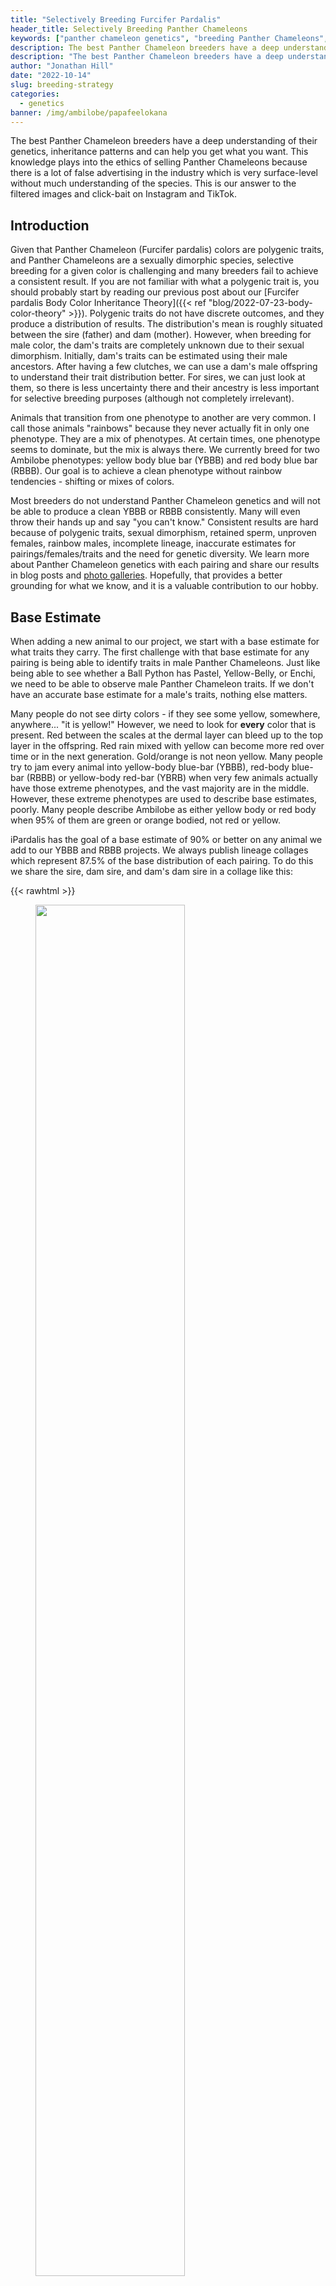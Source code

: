 ```yaml
---
title: "Selectively Breeding Furcifer Pardalis"
header_title: Selectively Breeding Panther Chameleons
keywords: ["panther chameleon genetics", "breeding Panther Chameleons", "panther chameleon breeder", "panther chameleon breeding", "breeding panther chameleons for profit", "panther chameleon breeder near me", "panther chameleon breeding season", "panther chameleon colors", "ambilobe panther chameleon colors", "colorful panther chameleon", "do panther chameleons change color", "female panther chameleon colors", "panther chameleon color morphs", "panther chameleon locales", "different panther chameleon locales"]
description: The best Panther Chameleon breeders have a deep understanding of their genetics, inheritance patterns and can help you get what you want. This knowledge plays into the ethics of selling Panther Chameleons because there is a lot of false advertising in the industry which is very surface-level without much understanding of the species.
description: "The best Panther Chameleon breeders have a deep understanding of their genetics, inheritance patterns and can help you get what you want. This knowledge plays into the ethics of selling Panther Chameleons because there is a lot of false advertising in the industry which is very surface-level without much understanding of the species. This is our answer to the filtered images and click-bait on Instagram and TikTok."
author: "Jonathan Hill"
date: "2022-10-14"
slug: breeding-strategy
categories: 
  - genetics
banner: /img/ambilobe/papafeelokana
---
```


The best Panther Chameleon breeders have a deep understanding of their genetics, inheritance patterns and can help you get what you want. This knowledge plays into the ethics of selling Panther Chameleons because there is a lot of false advertising in the industry which is very surface-level without much understanding of the species. This is our answer to the filtered images and click-bait on Instagram and TikTok.

## Introduction

Given that Panther Chameleon (Furcifer pardalis) colors are polygenic traits, and Panther Chameleons are a sexually dimorphic species, selective breeding for a given color is challenging and many breeders fail to achieve a consistent result. If you are not familiar with what a polygenic trait is, you should probably start by reading our previous post about our [Furcifer pardalis Body Color Inheritance Theory]({{< ref "blog/2022-07-23-body-color-theory" >}}). Polygenic traits do not have discrete outcomes, and they produce a distribution of results. The distribution's mean is roughly situated between the sire (father) and dam (mother). However, when breeding for male color, the dam's traits are completely unknown due to their sexual dimorphism. Initially, dam's traits can be estimated using their male ancestors. After having a few clutches, we can use a dam's male offspring to understand their trait distribution better. For sires, we can just look at them, so there is less uncertainty there and their ancestry is less important for selective breeding purposes (although not completely irrelevant).

Animals that transition from one phenotype to another are very common. I call those animals "rainbows" because they never actually fit in only one phenotype. They are a mix of phenotypes. At certain times, one phenotype seems to dominate, but the mix is always there. We currently breed for two Ambilobe phenotypes: yellow body blue bar (YBBB) and red body blue bar (RBBB). Our goal is to achieve a clean phenotype without rainbow tendencies - shifting or mixes of colors.

Most breeders do not understand Panther Chameleon genetics and will not be able to produce a clean YBBB or RBBB consistently. Many will even throw their hands up and say "you can't know." Consistent results are hard because of polygenic traits, sexual dimorphism, retained sperm, unproven females, rainbow males, incomplete lineage, inaccurate estimates for pairings/females/traits and the need for genetic diversity. We learn more about Panther Chameleon genetics with each pairing and share our results in blog posts and [photo galleries](https://ipardalis.com/categories/past-clutches/). Hopefully, that provides a better grounding for what we know, and it is a valuable contribution to our hobby. 

## Base Estimate

When adding a new animal to our project, we start with a base estimate for what traits they carry. The first challenge with that base estimate for any pairing is being able to identify traits in male Panther Chameleons. Just like being able to see whether a Ball Python has Pastel, Yellow-Belly, or Enchi, we need to be able to observe male Panther Chameleon traits. If we don't have an accurate base estimate for a male's traits, nothing else matters.

Many people do not see dirty colors - if they see some yellow, somewhere, anywhere... "it is yellow!" However, we need to look for **every** color that is present. Red between the scales at the dermal layer can bleed up to the top layer in the offspring. Red rain mixed with yellow can become more red over time or in the next generation. Gold/orange is not neon yellow. Many people try to jam every animal into yellow-body blue-bar (YBBB), red-body blue-bar (RBBB) or yellow-body red-bar (YBRB) when very few animals actually have those extreme phenotypes, and the vast majority are in the middle. However, these extreme phenotypes are used to describe base estimates, poorly. Many people describe Ambilobe as either yellow body or red body when 95% of them are green or orange bodied, not red or yellow.

iPardalis has the goal of a base estimate of 90% or better on any animal we add to our YBBB and RBBB projects. We always publish lineage collages which represent 87.5% of the base distribution of each pairing. To do this we share the sire, dam sire, and dam's dam sire in a collage like this:

{{< rawhtml >}}    
<figure>
<img src="/img/ambilobe/papafeelokana.jpg" style="width:75%" />
<figcaption>Papafee (center), Lokana (top), Kromatisk (top right, photo credit Chromatic Chameleons), Silk (top left, photo credit Kammerflage Kreations) = 87.5% of the information</figcaption>   
</figure>
{{</ rawhtml >}}

---

{{< rawhtml >}}    
<figure>
<img src="/img/genetics/tree.png" style="width:75%" />
<figcaption>You will often find that the nearest animal not shown on the lineage collage even carries our target phenotype</figcaption>   
</figure>
{{</ rawhtml >}}
[Vaosary's breeder page]({{< ref "blog/vaosary" >}})

---

As we work our way through a dam's lineage, we gain information about her traits, but we can never know what she carries with 100% confidence. We look at her brothers for clues, but unless we have a large enough sample to get some sense for the mean result, we are probably just cherry picking the best brother, which is not an accurate estimate for her. That is much more likely to be a rare event than an accurate representation of the mean of the distribution, her traits. We try to ignore the outliers and focus on the average result.

| Lineage Pic                | Information Gain |
|------------------------|------------------|
| Sire                   | 50%              |
| Sire's Sire            | **0%**           |
| Dam's Sire             | 25%              |
| Dam's Dam's Sire       | 12.5%            |
| Dam's Dam's Dam's Sire | 6.25%            |

---

This table shows roughly how much information we gain from each key male relative in a lineage tree. Our lineage collages are designed to accurately represent these probabilities with the most prominent picture being the sire with other relevant sires scaled down to reflect their importance. 

Notice - sire's sire provides a 0% information gain. Every trait from the sire's lineage is visible in him. Looking at the sire's sire is useless information because panther chameleon colors are not [mendelian traits](https://www.nature.com/scitable/topicpage/gregor-mendel-and-the-principles-of-inheritance-593/). Traits do not skip down the sire side of a lineage tree. Sire's sires are only helpful in determining which pairings you want to do from a genetic distance/diversity standpoint, but they are irrelevant for selective breeding purposes.

## Updating Your Estimate

Before a female has been bred, her lineage is all we have to estimate her color traits. However, after her first clutch, we use her male offspring to update our original estimate and prove her out. The more male offspring she produces, the less relevant her lineage is. Somewhere around 10 male offspring is enough to get a decent estimate for her and her daughters' traits. If her male offspring range from dark red bodies to bright yellow bodies, we can't know what is in her daughters. It doesn't matter if she came from yellow-bodied lineage. That result would mean that the next gen of females is completely unknown.

In our project, we do not use females from pairings which have too much variation in body color. We want to see either yellow or red bodies but not both. Any pairings where we have seen less consistency, we will drop *all* of the females and only use males with our desired traits. That eliminates the uncertainty and allows us to continue to produce consistent body colors, whether they be red or yellow.

This updating process is why we publish all of the male offspring from [every clutch](https://ipardalis.com/categories/past-clutches/) we produce, not just a few flashy hold-backs. The entire distribution and the consistent result is more important than that one-off male at the tail end of the distribution. Quality females are all about the mean of the distribution, not the 1 in 1000 result.

When we hit on a very consistent clutch like [Jude x Kako]({{< ref "blog/jude-kako.md" >}}), we will keep and breed as many females as we can because we know those females are going to be just as consistent as their brothers.

### Proving Out Females

There are two big challenges to prove out a female:

1. Raising male offspring to see their coloration
2. Knowing what it is

Most first-time breeders can not do either of these things. They do not have the infrastructure to raise their males until they color up, and if they raise them in groups under sub-par conditions, their males only present stressed and submissive colors. They never get to see their true potential and genetics.

Being able to recognize early signs of rainbows vs clean phenotype outcomes in the juvenile stage of development takes practice. I often refer to young babies showing potential as "zebras" because clean colors present as white against a distinct barring that almost looks like a zebra. Then as they develop, those clean whites can fill in with a solid color. One of our best RBBB, [Ralph]({{< ref "blog/ralph" >}}), was an amazingly clean zebra that started to glow orange. Slowly that white filled in without any other color and we immediately stashed him around 3 months old. Small details, like a red gular, are signs of red body/rainbow results. If we are breeding for YBBB, we can see early on if the animal has red features which could become more prominent as they age.

For yellows, the green/yellow spectrum is what we want to see because there is actually a distinct chromatophore which creates color along that spectrum without the ability to produce red. There's another chromatophore which produces color along the gold/orange/red spectrum which is often confused with yellow (it is actually gold, not neon yellow). In Ambilobe, this red spectrum chromatophore is more common at the dermal layer (between scales), so we can look for it there in juveniles. Reds often become more prominent around 6 months of age, but these animals can shift from gold to red throughout their lives. I have never seen a true neon yellow/green animal shift to red because those are actually physical differences that do not change over time.

## Genetic Diversity

Sometimes we will pair a less-than-perfect male to a female we have a high degree of confidence in. We do this to add genetic diversity into the project, and we will not breed *any* females from these pairings unless the males prove out well. The goal is to get a nice male from the female's lineage and avoid the less-than-perfect sire's traits. I have sometimes pejoratively referred to these as "throw-away" clutches because the goal is to introduce genetic diversity while knowing we will not be able to use the females for fear that they resemble their sire.

The key with this process is to make sure the sire isn't too far removed from our project goals because the chance that we will hit on a yellow body blue bar with a red body red bar sire, for example, is basically zero even if the female has yellow body blue bar lineage. The sire of a throw away can't be too far off, otherwise, it could be a 100% throw-away clutch without any males worth keeping.

## Retained Sperm

A final complication in estimating the outcome from a pairing is even knowing the sire - the most important piece of information by far (as we showed in the information gain table above). Many breeders pair multiple sires to the same dam. However, dams can retain sperm for up to 5 clutches, 18 months after the initial pairing to one sire. If she has laid 2 clutches and is then paired to different sire, she could lay 3 clutches with completely unknown lineage. Breeders will report the wrong lineage with certainty while some of those "odd ball" results are actually just coming from the first sire. Layer this onto the fact that people aren't capable of identifying traits in their males, and we could have a very poor estimate for what will come from a given pairing.

At iPardalis, we like to see more than 50% infertility before pairing a female to another male. We also try to make sure subsequent pairings to the same female are from closely related males so a retained-sperm baby would be very close to the stated lineage. Many breeders do life-long pairings between one male and one female which is the gold standard for avoiding this problem.
